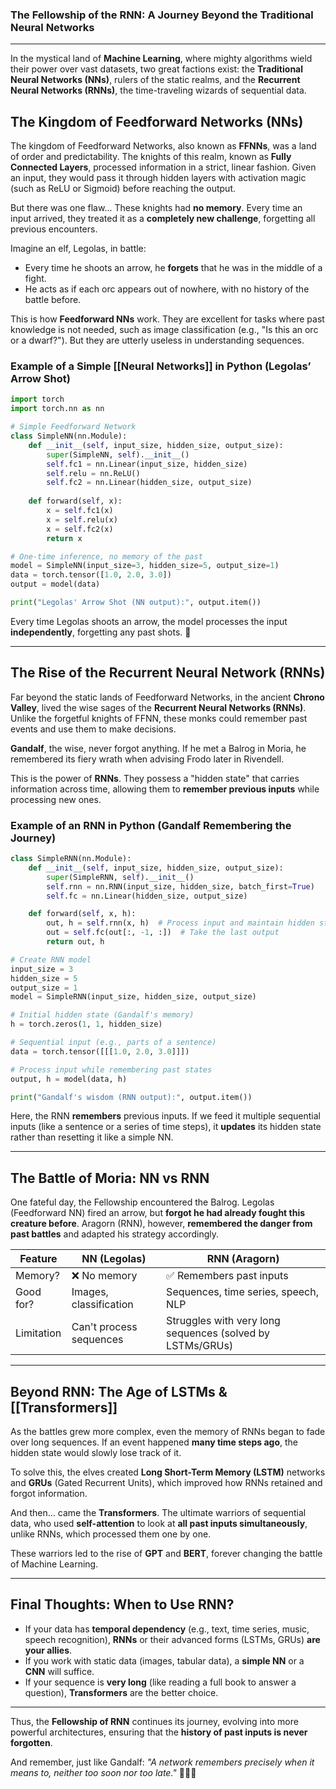 ### **The Fellowship of the RNN: A Journey Beyond the Traditional Neural Networks**

---

In the mystical land of **Machine Learning**, where mighty algorithms wield their power over vast datasets, two great factions exist: the **Traditional Neural Networks (NNs)**, rulers of the static realms, and the **Recurrent Neural Networks (RNNs)**, the time-traveling wizards of sequential data.

## **The Kingdom of Feedforward Networks (NNs)**

The kingdom of Feedforward Networks, also known as **FFNNs**, was a land of order and predictability. The knights of this realm, known as **Fully Connected Layers**, processed information in a strict, linear fashion. Given an input, they would pass it through hidden layers with activation magic (such as ReLU or Sigmoid) before reaching the output.

But there was one flaw... These knights had **no memory**. Every time an input arrived, they treated it as a **completely new challenge**, forgetting all previous encounters.

Imagine an elf, Legolas, in battle:

- Every time he shoots an arrow, he **forgets** that he was in the middle of a fight.
- He acts as if each orc appears out of nowhere, with no history of the battle before.

This is how **Feedforward NNs** work. They are excellent for tasks where past knowledge is not needed, such as image classification (e.g., "Is this an orc or a dwarf?"). But they are utterly useless in understanding sequences.

### **Example of a Simple [[Neural Networks]] in Python (Legolas’ Arrow Shot)**

```python
import torch
import torch.nn as nn

# Simple Feedforward Network
class SimpleNN(nn.Module):
    def __init__(self, input_size, hidden_size, output_size):
        super(SimpleNN, self).__init__()
        self.fc1 = nn.Linear(input_size, hidden_size)
        self.relu = nn.ReLU()
        self.fc2 = nn.Linear(hidden_size, output_size)
    
    def forward(self, x):
        x = self.fc1(x)
        x = self.relu(x)
        x = self.fc2(x)
        return x

# One-time inference, no memory of the past
model = SimpleNN(input_size=3, hidden_size=5, output_size=1)
data = torch.tensor([1.0, 2.0, 3.0])
output = model(data)

print("Legolas' Arrow Shot (NN output):", output.item())

```

Every time Legolas shoots an arrow, the model processes the input **independently**, forgetting any past shots. 🏹

---

## **The Rise of the Recurrent Neural Network (RNNs)**

Far beyond the static lands of Feedforward Networks, in the ancient **Chrono Valley**, lived the wise sages of the **Recurrent Neural Networks (RNNs)**. Unlike the forgetful knights of FFNN, these monks could remember past events and use them to make decisions.

**Gandalf**, the wise, never forgot anything. If he met a Balrog in Moria, he remembered its fiery wrath when advising Frodo later in Rivendell.

This is the power of **RNNs**. They possess a "hidden state" that carries information across time, allowing them to **remember previous inputs** while processing new ones.

### **Example of an RNN in Python (Gandalf Remembering the Journey)**

```python
class SimpleRNN(nn.Module):
    def __init__(self, input_size, hidden_size, output_size):
        super(SimpleRNN, self).__init__()
        self.rnn = nn.RNN(input_size, hidden_size, batch_first=True)
        self.fc = nn.Linear(hidden_size, output_size)

    def forward(self, x, h):
        out, h = self.rnn(x, h)  # Process input and maintain hidden state
        out = self.fc(out[:, -1, :])  # Take the last output
        return out, h

# Create RNN model
input_size = 3
hidden_size = 5
output_size = 1
model = SimpleRNN(input_size, hidden_size, output_size)

# Initial hidden state (Gandalf's memory)
h = torch.zeros(1, 1, hidden_size)

# Sequential input (e.g., parts of a sentence)
data = torch.tensor([[[1.0, 2.0, 3.0]]])

# Process input while remembering past states
output, h = model(data, h)

print("Gandalf's wisdom (RNN output):", output.item())

```

Here, the RNN **remembers** previous inputs. If we feed it multiple sequential inputs (like a sentence or a series of time steps), it **updates** its hidden state rather than resetting it like a simple NN.

---

## **The Battle of Moria: NN vs RNN**

One fateful day, the Fellowship encountered the Balrog. Legolas (Feedforward NN) fired an arrow, but **forgot he had already fought this creature before**. Aragorn (RNN), however, **remembered the danger from past battles** and adapted his strategy accordingly.

|Feature|NN (Legolas)|RNN (Aragorn)|
|---|---|---|
|Memory?|❌ No memory|✅ Remembers past inputs|
|Good for?|Images, classification|Sequences, time series, speech, NLP|
|Limitation|Can't process sequences|Struggles with very long sequences (solved by LSTMs/GRUs)|

---

## **Beyond RNN: The Age of LSTMs & [[Transformers]]**

As the battles grew more complex, even the memory of RNNs began to fade over long sequences. If an event happened **many time steps ago**, the hidden state would slowly lose track of it.

To solve this, the elves created **Long Short-Term Memory (LSTM)** networks and **GRUs** (Gated Recurrent Units), which improved how RNNs retained and forgot information.

And then… came the **Transformers**. The ultimate warriors of sequential data, who used **self-attention** to look at **all past inputs simultaneously**, unlike RNNs, which processed them one by one.

These warriors led to the rise of **GPT** and **BERT**, forever changing the battle of Machine Learning.

---

## **Final Thoughts: When to Use RNN?**

- If your data has **temporal dependency** (e.g., text, time series, music, speech recognition), **RNNs** or their advanced forms (LSTMs, GRUs) **are your allies**.
- If you work with static data (images, tabular data), a **simple NN** or a **CNN** will suffice.
- If your sequence is **very long** (like reading a full book to answer a question), **Transformers** are the better choice.

---

Thus, the **Fellowship of RNN** continues its journey, evolving into more powerful architectures, ensuring that the **history of past inputs is never forgotten**.

And remember, just like Gandalf: _"A network remembers precisely when it means to, neither too soon nor too late."_ 🧙‍♂️🔥
